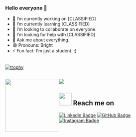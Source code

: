 ### Hello everyone 👋

- 🔭 I’m currently working on [CLASSIFIED]
- 🌱 I’m currently learning [CLASSIFIED]
- 👯 I’m looking to collaborate on everyone.
- 🤔 I’m looking for help with [CLASSIFIED]
- 💬 Ask me about everything.
- 😄 Pronouns: Bright
- ⚡ Fun fact: I'm just a student. :)

##

[![trophy](https://github-profile-trophy.vercel.app/?username=BrightBct&no-frame=true&no-bg=true&margin-w=15&row=1&column=6&theme=darkhub)](https://github.com/ryo-ma/github-profile-trophy)

##

<div>
  <img height="170" align="left" src="https://github-readme-stats.vercel.app/api?username=BrightBct&count_private=true&include_all_commits=true&theme=cobalt" />
  <img src="https://github-readme-stats.vercel.app/api/top-langs/?username=BrightBct&layout=compact&theme=cobalt" />
</div>

##

## <img height="40" src="https://c.tenor.com/5gdedXcVBgYAAAAi/pat-hug.gif"/> Reach me on
[![Linkedin Badge](https://img.shields.io/badge/-Peemapat-blue?style=flat-square&logo=Linkedin&logoColor=white&link=https://www.linkedin.com/in/peemapat-podsoonthorn/)](https://www.linkedin.com/in/peemapat-podsoonthorn/)
[![GitHub Badge](https://img.shields.io/badge/-BrightBct-0D1117?style=flat-square&logo=GitHub&logoColor=white&link=https://github.com/BrightBct/)](https://github.com/BrightBct/)
[![Instagram Badge](https://img.shields.io/badge/-bright.bct-EF4D5C?style=flat-square&logo=Instagram&logoColor=white&link=https://github.com/BrightBct/)](https://www.instagram.com/bright.bct/)
